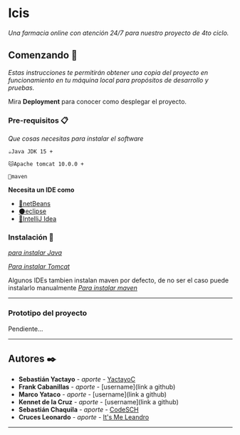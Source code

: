 # Icis

_Una farmacia online con atención 24/7 para nuestro proyecto de 4to ciclo._

## Comenzando 🚀

_Estas instrucciones te permitirán obtener una copia del proyecto en funcionamiento en tu máquina local para propósitos de desarrollo y pruebas._

Mira **Deployment** para conocer como desplegar el proyecto.


### Pre-requisitos 📋

_Que cosas necesitas para instalar el software_

```
☕Java JDK 15 +   
```
```
🐱Apache tomcat 10.0.0 + 
```
```
🔰maven 
```
**Necesita un IDE como** 
- [🥔netBeans](https://netbeans.apache.org/download/archive/index.html)
- [🌑eclipse](https://www.eclipse.org/downloads/) 
- [💙IntelliJ Idea](https://www.jetbrains.com/es-es/idea/download/) 
### Instalación 🔧
_[para instalar Java](https://www.oracle.com/java/technologies/javase/jdk15-archive-downloads.html)_

_[Para instalar Tomcat](https://tomcat.apache.org/download-10.cgi)_

Algunos IDEs tambien instalan maven por defecto, de no ser el caso puede instalarlo manualmente 
_[Para instalar maven](https://maven.apache.org/install.html)_

---

### Prototipo del proyecto

Pendiente...

---
## Autores ✒️

* **Sebastián Yactayo** - *aporte* - [YactayoC](https://github.com/YactayoC)
* **Frank Cabanillas** - *aporte* - [username](link a github)
* **Marco Yataco** - *aporte* - [username](link a github)
* **Kennet de la Cruz** - *aporte* - [username](link a github)
* **Sebastián Chaquila** - *aporte* - [CodeSCH](https://github.com/CodeSCH)
* **Cruces Leonardo** - *aporte* - [It's Me Leandro](https://github.com/ItsMeLeonardo)

---

